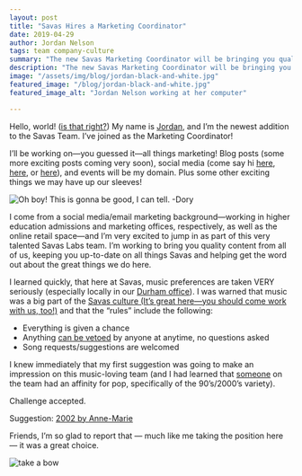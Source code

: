 ```yaml
---
layout: post
title: "Savas Hires a Marketing Coordinator"
date: 2019-04-29
author: Jordan Nelson
tags: team company-culture
summary: "The new Savas Marketing Coordinator will be bringing you quality content from the team, keeping you up-to-date on all things Savas!"
description: "The new Savas Marketing Coordinator will be bringing you quality content from the team, keeping you up-to-date on all things Savas!"
image: "/assets/img/blog/jordan-black-and-white.jpg"
featured_image: "/blog/jordan-black-and-white.jpg"
featured_image_alt: "Jordan Nelson working at her computer"

---
```


Hello, world! ([is that right?](https://en.wikipedia.org/wiki/%22Hello,_World!%22_program)) My name is [Jordan](https://savaslabs.com/company/jordan-nelson/), and I’m the newest addition to the Savas Team. I’ve joined as the Marketing Coordinator!

I’ll be working on—you guessed it—all things marketing! Blog posts (some more exciting posts coming very soon), social media (come say hi [here](https://twitter.com/SavasLabs?ref_src=twsrc%5Egoogle%7Ctwcamp%5Eserp%7Ctwgr%5Eauthor), [here](https://www.facebook.com/savaslabs/?modal=admin_todo_tour), or [here](https://www.linkedin.com/company/savas-labs/)), and events will be my domain. Plus some other exciting things we may have up our sleeves!

<div class="blog-image-large">
<img alt="Oh boy! This is gonna be good, I can tell. -Dory" src="/assets/img/blog/oh-boy-nemo.gif">
</div>

I come from a social media/email marketing background—working in higher education admissions and marketing offices, respectively, as well as the online retail space—and I’m very excited to jump in as part of this very talented Savas Labs team. I’m working to bring you quality content from all of us, keeping you up-to-date on all things Savas and helping get the word out about the great things we do here.

I learned quickly, that here at Savas, music preferences are taken VERY seriously (especially locally in our [Durham office](https://savaslabs.com/durham/)). I was warned that music was a big part of the [Savas culture (It’s great here—you should come work with us, too!)](https://savaslabs.com/careers/) and that the “rules” include the following:

* Everything is given a chance
* Anything [can be vetoed](https://twitter.com/SavasLabs/status/1084825113080578048) by anyone at anytime, no questions asked
* Song requests/suggestions are welcomed

I knew immediately that my first suggestion was going to make an impression on this music-loving team (and I had learned that [someone](https://savaslabs.com/company/chris-russo/) on the team had an affinity for pop, specifically of the 90’s/2000’s variety).

Challenge accepted.

Suggestion: [2002 by Anne-Marie](https://open.spotify.com/track/2BgEsaKNfHUdlh97KmvFyo)

Friends, I’m so glad to report that — much like me taking the position here — it was a great choice.

<div class="blog-image-large">
<img alt="take a bow" src="/assets/img/blog/take-a-bow.gif">
</div>
